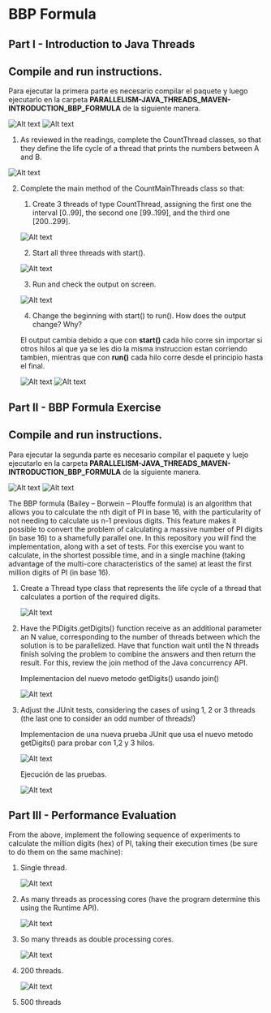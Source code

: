 # BBP Formula


## Part I - Introduction to Java Threads

## Compile and run instructions.

Para ejecutar la primera parte es necesario compilar el paquete y luego ejecutarlo en la carpeta **PARALLELISM-JAVA_THREADS_MAVEN-INTRODUCTION_BBP_FORMULA** de la siguiente manera.

![Alt text](img/Compile1.1.JPG)
![Alt text](img/Compile1.2.JPG)  

1.	As reviewed in the readings, complete the CountThread classes, so that they define the life cycle of a thread that prints the numbers between A and B. 
 
 ![Alt text](img/1.JPG "CountThread") 

2.	Complete the main method of the CountMainThreads class so that: 
	1.	Create 3 threads of type CountThread, assigning the first one the interval [0..99], the second one [99..199], and the third one [200..299].
	
	![Alt text](img/2.1.JPG) 	
	
	2.	Start all three threads with start(). 
	
	![Alt text](img/2.2.JPG)
	
	3.	Run and check the output on screen. 
	
	![Alt text](img/2.3.JPG)
	
	4.	Change the beginning with start() to run(). How does the output change? Why?
	
	El output cambia debido a que con **start()** cada hilo corre sin importar si otros hilos al que ya se les dio la misma instruccion estan corriendo tambien, mientras que con **run()** cada hilo corre desde el principio hasta el final.
	
	![Alt text](img/2.4.JPG)
	![Alt text](img/2.5.JPG)

## Part II - BBP Formula Exercise

## Compile and run instructions.

Para ejecutar la segunda parte es necesario compilar el paquete y luejo ejecutarlo en la carpeta **PARALLELISM-JAVA_THREADS_MAVEN-INTRODUCTION_BBP_FORMULA** de la siguiente manera.

![Alt text](img/Compile1.1.JPG)
![Alt text](img/Compile2.2.JPG) 



The BBP formula (Bailey – Borwein – Plouffe formula) is an algorithm that allows you to calculate the nth digit of PI in base 16, with the particularity of not needing to calculate us n-1 previous digits. This feature makes it possible to convert the problem of calculating a massive number of PI digits (in base 16) to a shamefully parallel one. In this repository you will find the implementation, along with a set of tests.
For this exercise you want to calculate, in the shortest possible time, and in a single machine (taking advantage of the multi-core characteristics of the same) at least the first million digits of PI (in base 16).
1.	Create a Thread type class that represents the life cycle of a thread that calculates a portion of the required digits. 
	
	![Alt text](img/2.2.1.JPG)
	
2.	Have the PiDigits.getDigits() function receive as an additional parameter an N value, corresponding to the number of threads between which the solution is to be parallelized. Have that function wait until the N threads finish solving the problem to combine the answers and then return the result. For this, review the join method of the Java concurrency API. 
	
	Implementacion del nuevo metodo getDigits() usando join()
	
	![Alt text](img/2.2.2.JPG)
	
3.	Adjust the JUnit tests, considering the cases of using 1, 2 or 3 threads (the last one to consider an odd number of threads!)
	
	Implementacion de una nueva prueba JUnit que usa el nuevo metodo getDigits() para probar con 1,2 y 3 hilos.
	
	![Alt text](img/2.2.3.JPG)
	
	Ejecución de las pruebas.
	
	![Alt text](img/2.2.4.JPG)


## Part III - Performance Evaluation
From the above, implement the following sequence of experiments to calculate the million digits (hex) of PI, taking their execution times (be sure to do them on the same machine):
1.	Single thread. 

	![Alt text](img/3.1.JPG)

2.	As many threads as processing cores (have the program determine this using the Runtime API). 

	![Alt text](img/3.2.JPG)
	
3.	So many threads as double processing cores. 

	![Alt text](img/3.3.JPG)

4.	200 threads.

	![Alt text](img/3.4.JPG)

5.	500 threads 

	